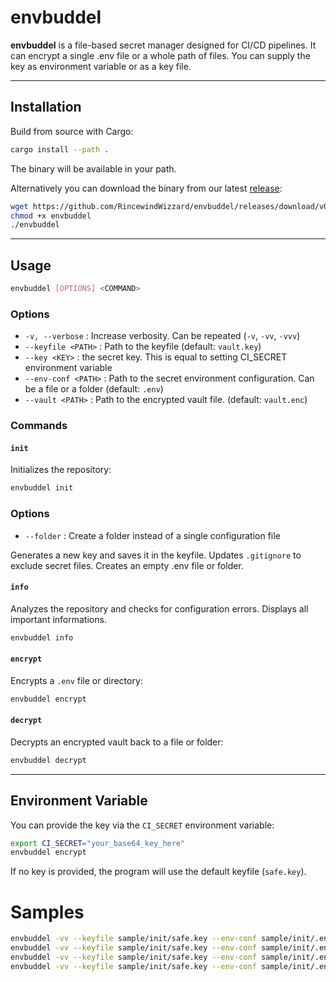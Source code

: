 # envbuddel

**envbuddel** is a file-based secret manager designed for CI/CD pipelines.
It can encrypt a single .env file or a whole path of files.
You can supply the key as environment variable or as a key file.

---

## Installation

Build from source with Cargo:

```bash
cargo install --path .
```

The binary will be available in your path.

Alternatively you can download the binary from our latest [release](https://github.com/RincewindWizzard/envbuddel/releases):

```bash
wget https://github.com/RincewindWizzard/envbuddel/releases/download/v0.1.8/envbuddel
chmod +x envbuddel
./envbuddel
```

---

## Usage

```bash
envbuddel [OPTIONS] <COMMAND>
```

### Options

* `-v, --verbose` : Increase verbosity. Can be repeated (`-v`, `-vv`, `-vvv`)
* `--keyfile <PATH>` : Path to the keyfile (default: `vault.key`)
* `--key <KEY>` : the secret key. This is equal to setting CI_SECRET environment variable
* `--env-conf <PATH>` : Path to the secret environment configuration. Can be a file or a folder (default: `.env`)
* `--vault <PATH>` : Path to the encrypted vault file. (default: `vault.enc`)

### Commands

#### `init`

Initializes the repository:

```bash
envbuddel init
```

### Options

* `--folder` : Create a folder instead of a single configuration file

Generates a new key and saves it in the keyfile.
Updates `.gitignore` to exclude secret files.
Creates an empty .env file or folder.

#### `info`

Analyzes the repository and checks for configuration errors.
Displays all important informations.

```bash
envbuddel info
```

#### `encrypt`

Encrypts a `.env` file or directory:

```bash
envbuddel encrypt 
```

#### `decrypt`

Decrypts an encrypted vault back to a file or folder:

```bash
envbuddel decrypt
```

---

## Environment Variable

You can provide the key via the `CI_SECRET` environment variable:

```bash
export CI_SECRET="your_base64_key_here"
envbuddel encrypt 
```

If no key is provided, the program will use the default keyfile (`safe.key`).


# Samples

```bash
envbuddel -vv --keyfile sample/init/safe.key --env-conf sample/init/.env/ --vault sample/init/vault.enc init --folder
envbuddel -vv --keyfile sample/init/safe.key --env-conf sample/init/.env/ --vault sample/init/vault.enc info
envbuddel -vv --keyfile sample/init/safe.key --env-conf sample/init/.env/ --vault sample/init/vault.enc encrypt
envbuddel -vv --keyfile sample/init/safe.key --env-conf sample/init/.env/ --vault sample/init/vault.enc decrypt
```


